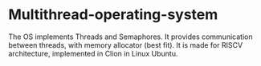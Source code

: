 # Multithread-operating-system
The OS implements Threads and Semaphores. It provides communication between threads, with memory allocator (best fit). It is made for RISCV architecture, implemented in Clion in Linux Ubuntu.

